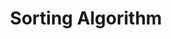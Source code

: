 ---
title: Sorting Algorithm
commentable: true
Edit: 2024-9-13
mathjax: true
mermaid: true
tags: C++ Algorithm
categories: Computer-Science
description: Sorting is an important operation in computer programming, and its function is to rearrange any sequence of data elements (or records) into a keyword-ordered sequence.
---